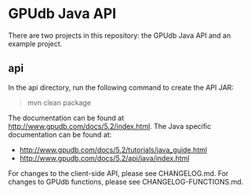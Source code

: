 GPUdb Java API 
==============

There are two projects in this repository: the GPUdb Java API and an example project.

api
---

In the api directory, run the following command to create the API JAR:

> mvn clean package



The documentation can be found at http://www.gpudb.com/docs/5.2/index.html.  The
Java specific documentation can be found at:

*   http://www.gpudb.com/docs/5.2/tutorials/java_guide.html
*   http://www.gpudb.com/docs/5.2/api/java/index.html


For changes to the client-side API, please see CHANGELOG.md.  For changes
to GPUdb functions, please see CHANGELOG-FUNCTIONS.md.